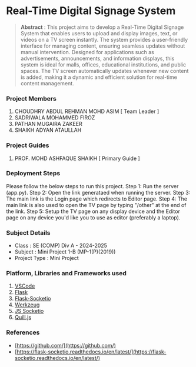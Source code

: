 # Real-Time Digital Signage System

> **Abstract** : This project aims to develop a Real-Time Digital Signage System that enables users to upload and display images, text, or videos on a TV screen instantly. The system provides a user-friendly interface for managing content, ensuring seamless updates without manual intervention. Designed for applications such as advertisements, announcements, and information displays, this system is ideal for malls, offices, educational institutions, and public spaces. The TV screen automatically updates whenever new content is added, making it a dynamic and efficient solution for real-time content management.

### Project Members
1. CHOUDHRY ABDUL REHMAN MOHD ASIM  [ Team Leader ] 
2. SADRIWALA MOHAMMED FIROZ 
3. PATHAN MUGAIRA ZAKEER 
4. SHAIKH ADYAN ATAULLAH 

### Project Guides
1. PROF. MOHD ASHFAQUE SHAIKH  [ Primary Guide ] 

### Deployment Steps
Please follow the below steps to run this project.
Step 1: Run the server (app.py).
Step 2: Open the link generataed when running the server.
Step 3: The main link is the Login page which redirects to Editor page.
Step 4: The main link is also used to open the TV page by typing "/other" at the end of the link.
Step 5: Setup the TV page on any display device and the Editor page on any device you'd like you to use as editor (preferably a laptop).

### Subject Details
- Class : SE (COMP) Div A - 2024-2025
- Subject : Mini Project 1-B (MP-1(P)(2019))
- Project Type : Mini Project

### Platform, Libraries and Frameworks used
1. [VSCode](https://code.visualstudio.com/)
2. [Flask](https://flask.palletsprojects.com/en/stable/)
3. [Flask-Socketio](https://flask-socketio.readthedocs.io/en/latest/)
4. [Werkzeug](https://werkzeug.palletsprojects.com/en/stable/)
5. [JS Socketio](https://cdnjs.cloudflare.com/ajax/libs/socket.io/4.0.1/socket.io.js)
6. [Quill.js](https://cdn.quilljs.com/1.3.6/quill.js)

### References
- [https://github.com/](https://github.com/)
- [https://flask-socketio.readthedocs.io/en/latest/](https://flask-socketio.readthedocs.io/en/latest/)
